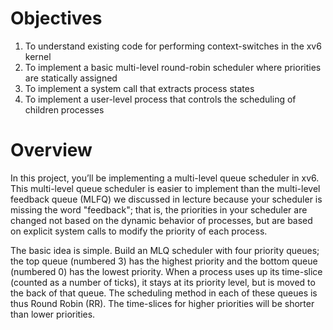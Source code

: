 # Objectives
1. To understand existing code for performing context-switches in the xv6 kernel
2. To implement a basic multi-level round-robin scheduler where priorities are statically assigned
3. To implement a system call that extracts process states
4. To implement a user-level process that controls the scheduling of children processes
# Overview
In this project, you’ll be implementing a multi-level queue scheduler in xv6. This multi-level queue scheduler is easier to implement than the multi-level feedback queue (MLFQ) we discussed in lecture because your scheduler is missing the word "feedback";  that is, the priorities in your scheduler are changed not based on the dynamic behavior of processes, but are based on explicit system calls to modify the priority of each process.

The basic idea is simple. Build an MLQ scheduler with four priority queues; the top queue (numbered 3) has the highest priority and the bottom queue (numbered 0) has the lowest priority. When a process uses up its time-slice (counted as a number of ticks), it stays at its priority level, but is moved to the back of that queue.  The scheduling method in each of these queues is thus Round Robin (RR). The time-slices for higher priorities will be shorter than lower priorities. 
